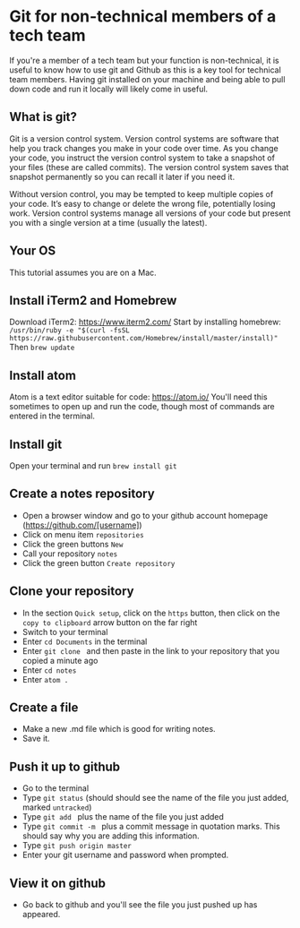 # Git for non-technical members of a tech team

If you're a member of a tech team but your function is non-technical, it is useful to know how to use git and Github as this is a key tool for technical team members. Having git installed on your machine and being able to pull down code and run it locally will likely come in useful.

## What is git?
Git is a version control system. Version control systems are software that help you track changes you make in your code over time. As you change your code, you instruct the version control system to take a snapshot of your files (these are called commits). The version control system saves that snapshot permanently so you can recall it later if you need it.

Without version control, you may be tempted to keep multiple copies of your code. It’s easy to change or delete the wrong file, potentially losing work. Version control systems manage all versions of your code but present you with a single version at a time (usually the latest).

## Your OS
This tutorial assumes you are on a Mac.

## Install iTerm2 and Homebrew
Download iTerm2: https://www.iterm2.com/
Start by installing homebrew: `/usr/bin/ruby -e "$(curl -fsSL https://raw.githubusercontent.com/Homebrew/install/master/install)"`
Then `brew update`

## Install atom
Atom is a text editor suitable for code: https://atom.io/
You'll need this sometimes to open up and run the code, though most of commands are entered in the terminal.

## Install git
Open your terminal and run `brew install git`

## Create a notes repository
- Open a browser window and go to your github account homepage (https://github.com/[username])
- Click on menu item `repositories`
- Click the green buttons `New`
- Call your repository `notes`
- Click the green button `Create repository`


## Clone your repository
- In the section `Quick setup`, click on the `https` button, then click on the `copy to clipboard` arrow button on the far right
- Switch to your terminal
- Enter `cd Documents` in the terminal
- Enter `git clone ` and then paste in the link to your repository that you copied a minute ago
- Enter `cd notes`
- Enter `atom .`

## Create a file
- Make a new .md file which is good for writing notes.
- Save it.

## Push it up to github
- Go to the terminal
- Type `git status` (should should see the name of the file you just added, marked `untracked`)
- Type `git add ` plus the name of the file you just added
- Type `git commit -m ` plus a commit message in quotation marks. This should say why you are adding this information.
- Type `git push origin master`
- Enter your git username and password when prompted.

## View it on github
- Go back to github and you'll see the file you just pushed up has appeared.
